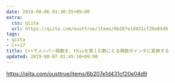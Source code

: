 ```yaml
---
date: 2019-08-06 01:30:55+09:00
extra:
  css: qiita
  url: https://qiita.com/ousttrue/items/6b207e1d431cf20e04d9
tags:
- qiita
- C++17
title: C++でメンバー関数を、thisを第１引数にとる関数ポインタに変換する
updated: 2019-08-07 01:45:10+09:00
---
```


<https://qiita.com/ousttrue/items/6b207e1d431cf20e04d9>
